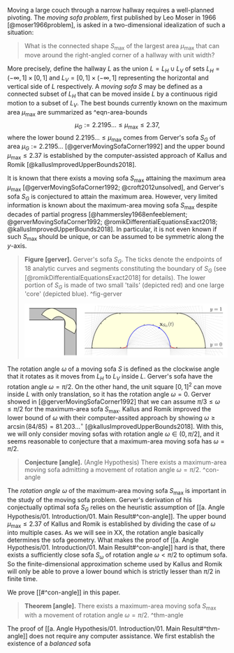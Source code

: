 Moving a large couch through a narrow hallway requires a well-planned pivoting. The _moving sofa problem_, first published by Leo Moser in 1966 [@moser1966problem], is asked in a two-dimensional idealization of such a situation: 

> What is the connected shape $S_{\max}$ of the largest area $\mu_{\text{max}}$ that can move around the right-angled corner of a hallway with unit width?

More precisely, define the hallway $L$ as the union $L = L_H \cup L_V$ of sets $L_H = (-\infty, 1] \times [0, 1]$ and $L_V = [0, 1] \times (-\infty, 1]$ representing the horizontal and vertical side of $L$ respectively. A _moving sofa_ $S$ may be defined as a connected subset of $L_H$ that can be moved inside $L$ by a continuous rigid motion to a subset of $L_V$. The best bounds currently known on the maximum area $\mu_{\max}$ are summarized as ^eqn-area-bounds
$$
\mu_G := 2.2195\dots \leq \mu_{\max} \leq 2.37,
$$
where the lower bound $2.2195\dots \leq \mu_{\max}$ comes from Gerver's sofa $S_G$ of area $\mu_G := 2.2195\dots$ [@gerverMovingSofaCorner1992] and the upper bound $\mu_{\max} \leq 2.37$ is established by the computer-assisted approach of Kallus and Romik [@kallusImprovedUpperBounds2018].

It is known that there exists a moving sofa $S_{\max}$ attaining the maximum area $\mu_{\text{max}}$ [@gerverMovingSofaCorner1992; @croft2012unsolved], and Gerver's sofa $S_G$ is conjectured to attain the maximum area. However, very limited information is known about the maximum-area moving sofa $S_{\max}$ despite decades of partial progress [@hammersley1968enfeeblement; @gerverMovingSofaCorner1992; @romikDifferentialEquationsExact2018; @kallusImprovedUpperBounds2018]. In particular, it is not even known if such $S_{\max}$ should be unique, or can be assumed to be symmetric along the $y$-axis.

> __Figure [gerver].__ Gerver's sofa $S_G$. The ticks denote the endpoints of 18 analytic curves and segments constituting the boundary of $S_G$ (see [@romikDifferentialEquationsExact2018] for details). The lower portion of $S_G$ is made of two small 'tails' (depicted red) and one large 'core' (depicted blue). ^fig-gerver
> 
> ![100%](images/gerver-full.svg)

The rotation angle $\omega$ of a moving sofa $S$ is defined as the clockwise angle that it rotates as it moves from $L_H$ to $L_V$ inside $L$. Gerver's sofa have the rotation angle $\omega = \pi/2$. On the other hand, the unit square $[0, 1]^2$ can move inside $L$ with only translation, so it has the rotation angle $\omega = 0$. Gerver showed in [@gerverMovingSofaCorner1992] that we can assume $\pi/ 3 \leq \omega \leq \pi/2$ for the maximum-area sofa $S_{\max}$. Kallus and Romik improved the lower bound of $\omega$ with their computer-assited approach by showing $\omega \geq \arcsin(84/85) = 81.203\dots^\circ$ [@kallusImprovedUpperBounds2018]. With this, we will only consider moving sofas with rotation angle $\omega \in (0, \pi/2]$, and it seems reasonable to conjecture that a maximum-area moving sofa has $\omega = \pi/2$.

> __Conjecture [angle].__ (Angle Hypothesis) There exists a maximum-area moving sofa admitting a movement of rotation angle $\omega = \pi/2$. ^con-angle

The _rotation angle_ $\omega$ of the maximum-area moving sofa $S_{\max}$ is important in the study of the moving sofa problem. Gerver's derivation of his conjectually optimal sofa $S_G$ relies on the heuristic assumption of [[a. Angle Hypothesis/01. Introduction/01. Main Result#^con-angle]]. The upper bound $\mu_{\max} \leq 2.37$ of Kallus and Romik is established by dividing the case of $\omega$ into multiple cases. As we will see in XX, the rotation angle basically determines the sofa geometry. What makes the proof of [[a. Angle Hypothesis/01. Introduction/01. Main Result#^con-angle]] hard is that, there exists a sufficiently close sofa $S_\omega$ of rotation angle $\omega < \pi/2$ to optimum sofa. So the finite-dimensional approximation scheme used by Kallus and Romik will only be able to prove a lower bound which is strictly lesser than $\pi/2$ in finite time.

We prove [[#^con-angle]] in this paper.

> __Theorem [angle].__ There exists a maximum-area moving sofa $S_{\max}$ with a movement of rotation angle $\omega = \pi/2$. ^thm-angle

The proof of [[a. Angle Hypothesis/01. Introduction/01. Main Result#^thm-angle]] does not require any computer assistance. We first establish the existence of a _balanced_ sofa